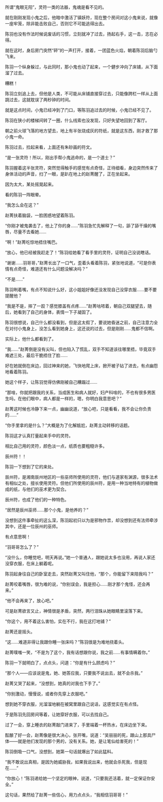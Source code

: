 所谓“鬼眼无阳”，灵符一类的法器，鬼魂是看不见的。

就在刚刚发现小鬼之后，他暗中激活了镇妖符，现在整个房间对这小鬼来说，就像一座牢笼，除非能击败自己，否则它不可能逃得出去。

陈羽也没有作法时候说废话的习惯，立刻就冲了过去，扬起右手，这一击，志在必得。

就在这时，身后房门突然“砰”的一声打开，接着，一团蓝色火焰，朝着陈羽后脑勺飞来。

陈羽一个纵身躲过，与此同时，那小鬼也动了起来，一个健步冲向了床铺，从下面溜了过去。

糟糕！

陈羽立刻追上去，但他是人类，不可能从床铺直接穿过去，只能像跨栏一样从上面跳过去，这就耽误了两秒钟的时间。

就是这点时间，小鬼已经冲到了门口，等陈羽追过去的时候，小鬼已经不见了。

陈羽在狭小的楼梯间转了一圈，什么线索也没发现，只好失望地回到了客厅。

朝之前火球飞落的地方望去，地上有半张烧成灰的符纸，就是这东西，刚才救了那小鬼一命。

陈羽过去，捡起来看，上面还有朱砂画的符文。

“是一张灵符！所以，刚出手帮小鬼逃命的，是一个道士？”

陈羽握着这半张灵符，突然觉得触手的感觉有点奇怪，正待细看，身边突然传来了身体活动的声音，扫了一眼，是趴在地上的赵菁醒了，正在坐起来。

因为太大，某处摇晃起来。

看的陈羽一阵眼晕。

“我怎么会在这？”

赵菁扶着脑袋，一脸困惑地望着陈羽。

“你刚才被鬼袭击了，他上了你的身……”陈羽急忙先解释了一句，舔了舔干燥的嘴唇，尽量不去看她……

“啊！”赵菁吃惊地捂住嘴巴。

“放心，他已经被我赶走了！”陈羽给她看了看手里的灵符，证明自己没说瞎话。

“谢谢……羽哥哥，”赵菁长出了一口气，歪着头看着陈羽，紧张地说道，“可是你表情有点奇怪，难道还有什么问题没解决吗？”

“不是……”

陈羽咧着嘴，有点不知说什么好，这小姐姐好像还没发现自己没穿衣服……要不要提醒他？

“我是不是，摔了一跤？感觉膝盖有点疼……”赵菁咕哝着，朝自己双腿望去，随后，她看到了自己的身体，表情一下子凝固了。

陈羽很想说，自己什么都没看到，但是这太假了，要说她昏迷之前，自己注意力全在对付小鬼身上，没怎么看到她身上，这还说的过去，但是刚刚……鬼都不信啊。

实际上，他什么都看到了。

“我……”赵菁倒是没有尖叫，但也陷入了慌乱，双手不知道该往哪里捂，毕竟双手难遮三处，最后干脆捂住了脸……

好在她就倒在床边，回过神来的她，飞快地爬上床，掀开被子钻了进去，有点幽怨地看着陈羽。

她这个样子，让陈羽觉得仿佛刚被自己糟蹋过……

“那啥，你就把跟我的关系，当成医生和病人就好，妇产科啥的，不也有很多男医生吗，在他们眼中，病人都是一样的，嗯，你明白我意思吧？”

赵菁这时候也冷静下来一点，幽幽说道，“放心吧，只是看看，我不会让你负责的……”

“你手里拿的是什么？”大概是为了化解尴尬，赵菁主动转移的话题。

陈羽这才认真打量起来手中的灵符。

相比自己用的灵符，颜色淡一点，纸质也要粗糙许多。

辰州符！！

陈羽一下想到了它的来处。

辰州符，是湘南辰州地区的一些巫师所使用的灵符，他们与道家有渊源，很多法术有相似之处，擅长使用灵符。但他们所使用的辰州符，是用一种当地特有的植物做成的纸，与他们的巫术更为契合。

辰州符，也成了他们的一种特色。

“居然是辰州巫师……那个小鬼，是他养的？”

没想到这件事牵扯的这么深，陈羽起初只以为是邪物作祟，却没想到还有法师牵涉其中，还是一位辰州的巫师。

有点意思啊！

“羽哥哥怎么了？”

“没什么，你睡觉吧，明天再说。”她一个普通人，跟她说太多也没用，再说人家还没穿衣服，在床上躺着呢。

陈羽起身往自己的卧室走去，突然赵菁又叫住他，“那个，你能留下来陪我吗？”

赵菁咬着嘴唇，很为难的说，“你别误会，我是担心……刚才那个鬼怪，还会再来。”

“他不会再来了，放心吧。”

可是赵菁欲言又止，神情很是矛盾，突然，两行泪珠从她眼睛里滚落下来。

“你这个，用不着这么害怕，实在不行，我在这打地铺？”

赵菁还是摇头。

“这……难道非得让我跟你睡一张床吗？”陈羽很是为难地挠着头。

赵菁噗嗤一笑，“不是为了这个，我有话想跟你说，我之前……有事情瞒着你。”

陈羽一下就明白了，点点头，问道：“你是有什么顾虑吗？”

“那个人——应该说是鬼，她、她答应我，只要我不说出去，就不会杀我。”

赵菁又哭了起来，“没想到，她真的对我也下手了。”

“你别激动，慢慢说，或者你先穿上衣服吧。”

想到她不穿衣服，光溜溜地躺在被窝里跟自己说话，这感觉实在有点怪。

于是陈羽先回房间等着，让她穿好衣服，可以去找自己。

过了一会，穿上睡衣的赵菁敲门进来了，手里端着一杯热水，在床边坐下来。

酝酿了好一会，赵菁像是很大决心，张开嘴，说道：“吴丽丽的死，跟山上那具尸体——就是他们发现的那个男的，没有关系。她，是让笔仙给害死的！”

陈羽倒吸一口气，没想到，她第一句话就爆出了如此猛料。

“我不敢说出真相，是因为她威胁我，如果我说出来，他就会杀死我，但是现在……”

“你放心！”陈羽递给她一个坚定的眼神，说道，“只要我还活着，就一定保证你安全。”

这句话，果然给了赵菁一些信心，用力点点头，“我相信羽哥哥！”
